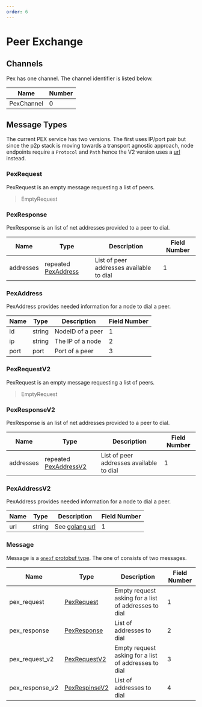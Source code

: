 ```yaml
---
order: 6
---
```


# Peer Exchange

## Channels

Pex has one channel. The channel identifier is listed below.

| Name       | Number |
|------------|--------|
| PexChannel | 0      |

## Message Types

The current PEX service has two versions. The first uses IP/port pair but since the p2p stack is moving towards a transport agnostic approach, 
node endpoints require a `Protocol` and `Path` hence the V2 version uses a [url](https://golang.org/pkg/net/url/#URL) instead.

### PexRequest

PexRequest is an empty message requesting a list of peers.

> EmptyRequest

### PexResponse

PexResponse is an list of net addresses provided to a peer to dial.

| Name  | Type                               | Description                              | Field Number |
|-------|------------------------------------|------------------------------------------|--------------|
| addresses | repeated [PexAddress](#pexaddress) | List of peer addresses available to dial | 1            |

### PexAddress

PexAddress provides needed information for a node to dial a peer.

| Name | Type   | Description      | Field Number |
|------|--------|------------------|--------------|
| id   | string | NodeID of a peer | 1            |
| ip   | string | The IP of a node | 2            |
| port | port   | Port of a peer   | 3            |


### PexRequestV2

PexRequest is an empty message requesting a list of peers.

> EmptyRequest

### PexResponseV2

PexResponse is an list of net addresses provided to a peer to dial.

| Name  | Type                               | Description                              | Field Number |
|-------|------------------------------------|------------------------------------------|--------------|
| addresses | repeated [PexAddressV2](#pexresponsev2) | List of peer addresses available to dial | 1            |

### PexAddressV2

PexAddress provides needed information for a node to dial a peer.

| Name | Type   | Description      | Field Number |
|------|--------|------------------|--------------|
| url   | string | See [golang url](https://golang.org/pkg/net/url/#URL) | 1            |

### Message

Message is a [`oneof` protobuf type](https://developers.google.com/protocol-buffers/docs/proto#oneof). The one of consists of two messages.

| Name         | Type                      | Description                                          | Field Number |
|--------------|---------------------------|------------------------------------------------------|--------------|
| pex_request  | [PexRequest](#pexrequest) | Empty request asking for a list of addresses to dial | 1            |
| pex_response | [PexResponse](#pexresponse)  | List of addresses to dial                            | 2            |
| pex_request_v2 | [PexRequestV2](#pexrequestv2) | Empty request asking for a list of addresses to dial | 3         |
| pex_response_v2 | [PexRespinseV2](#pexresponsev2) | List of addresses to dial | 4 |
